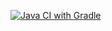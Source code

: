 [![Java CI with Gradle](https://github.com/Spider-Dad/AqaHomeWork_1_1/actions/workflows/gradle.yml/badge.svg?branch=junit4)](https://github.com/Spider-Dad/AqaHomeWork_1_1/actions/workflows/gradle.yml)